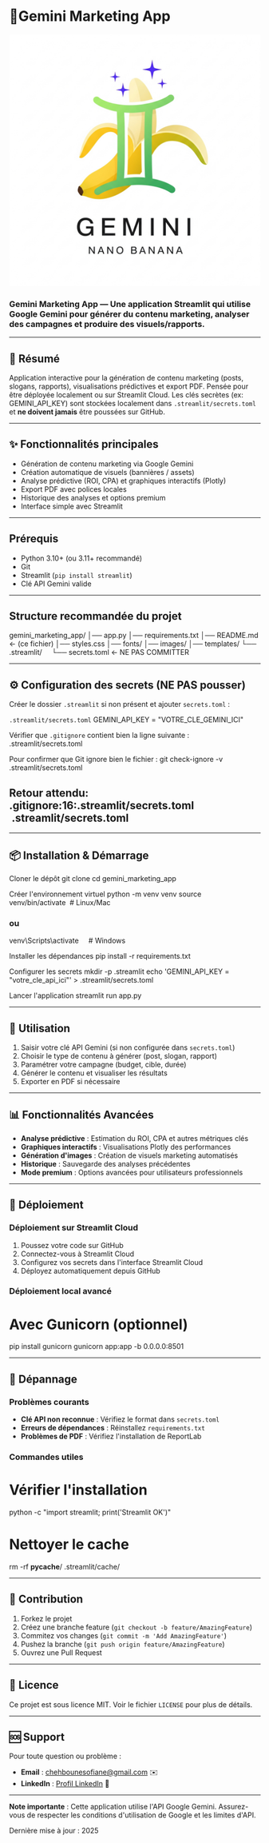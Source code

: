 # 🚀Gemini Marketing App

![Bannière de l'application Gemini Marketing](https://github.com/SofianeChehboune/gemini_marketing_app/blob/main/images/google_ai_gemini_logo.png)

### **Gemini Marketing App** — Une application Streamlit qui utilise Google Gemini pour générer du contenu marketing, analyser des campagnes et produire des visuels/rapports. 
---

## 🧭 Résumé

Application interactive pour la génération de contenu marketing (posts, slogans, rapports), visualisations prédictives et export PDF. Pensée pour être déployée localement ou sur Streamlit Cloud. Les clés secrètes (ex: GEMINI_API_KEY) sont stockées localement dans `.streamlit/secrets.toml` et **ne doivent jamais** être poussées sur GitHub.

---

## ✨ Fonctionnalités principales

- Génération de contenu marketing via Google Gemini
- Création automatique de visuels (bannières / assets)
- Analyse prédictive (ROI, CPA) et graphiques interactifs (Plotly)
- Export PDF avec polices locales
- Historique des analyses et options premium
- Interface simple avec Streamlit

---

## Prérequis

- Python 3.10+ (ou 3.11+ recommandé)
- Git
- Streamlit (`pip install streamlit`)
- Clé API Gemini valide

---

## Structure recommandée du projet

gemini_marketing_app/
│── app.py
│── requirements.txt
│── README.md ← (ce fichier)
│── styles.css
│── fonts/
│── images/
│── templates/
└── .streamlit/
    └── secrets.toml ← NE PAS COMMITTER

---

## ⚙️ Configuration des secrets (NE PAS pousser)

Créer le dossier `.streamlit` si non présent et ajouter `secrets.toml` :

`.streamlit/secrets.toml`
GEMINI_API_KEY = "VOTRE_CLE_GEMINI_ICI"

Vérifier que `.gitignore` contient bien la ligne suivante :
.streamlit/secrets.toml

Pour confirmer que Git ignore bien le fichier :
git check-ignore -v .streamlit/secrets.toml
## Retour attendu: .gitignore:16:.streamlit/secrets.toml   .streamlit/secrets.toml

---

## 📦 Installation & Démarrage

Cloner le dépôt
git clone <votre-repo-url>
cd gemini_marketing_app

Créer l'environnement virtuel
python -m venv venv
source venv/bin/activate  # Linux/Mac
### ou
venv\Scripts\activate     # Windows

Installer les dépendances
pip install -r requirements.txt

Configurer les secrets
mkdir -p .streamlit
echo 'GEMINI_API_KEY = "votre_cle_api_ici"' > .streamlit/secrets.toml

Lancer l'application
streamlit run app.py

---

## 🎯 Utilisation

1. Saisir votre clé API Gemini (si non configurée dans `secrets.toml`)
2. Choisir le type de contenu à générer (post, slogan, rapport)
3. Paramétrer votre campagne (budget, cible, durée)
4. Générer le contenu et visualiser les résultats
5. Exporter en PDF si nécessaire

---

## 📊 Fonctionnalités Avancées

- **Analyse prédictive** : Estimation du ROI, CPA et autres métriques clés
- **Graphiques interactifs** : Visualisations Plotly des performances
- **Génération d'images** : Création de visuels marketing automatisés
- **Historique** : Sauvegarde des analyses précédentes
- **Mode premium** : Options avancées pour utilisateurs professionnels

---

## 🚀 Déploiement

### Déploiement sur Streamlit Cloud
1. Poussez votre code sur GitHub
2. Connectez-vous à Streamlit Cloud
3. Configurez vos secrets dans l'interface Streamlit Cloud
4. Déployez automatiquement depuis GitHub

### Déploiement local avancé
# Avec Gunicorn (optionnel)
pip install gunicorn
gunicorn app:app -b 0.0.0.0:8501

---

## 🔧 Dépannage

### Problèmes courants
- **Clé API non reconnue** : Vérifiez le format dans `secrets.toml`
- **Erreurs de dépendances** : Réinstallez `requirements.txt`
- **Problèmes de PDF** : Vérifiez l'installation de ReportLab

### Commandes utiles
# Vérifier l'installation
python -c "import streamlit; print('Streamlit OK')"

# Nettoyer le cache
rm -rf __pycache__/ .streamlit/cache/

---

## 🤝 Contribution

1. Forkez le projet
2. Créez une branche feature (`git checkout -b feature/AmazingFeature`)
3. Commitez vos changes (`git commit -m 'Add AmazingFeature'`)
4. Pushez la branche (`git push origin feature/AmazingFeature`)
5. Ouvrez une Pull Request

---

## 📄 Licence

Ce projet est sous licence MIT. Voir le fichier `LICENSE` pour plus de détails.

---

## 🆘 Support

Pour toute question ou problème :

- **Email** : [chehbounesofiane@gmail.com](mailto:chehbounesofiane@gmail.com) ✉️
- **LinkedIn** : [Profil LinkedIn](https://www.linkedin.com/in/sofiane-chehboune-5b243766/) 💼

---

**Note importante** : Cette application utilise l'API Google Gemini. Assurez-vous de respecter les conditions d'utilisation de Google et les limites d'API.

Dernière mise à jour : 2025
